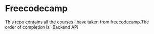 # Freecodecamp
This repo contains all the courses i have taken from freecodecamp.The order of completion is
-Backend API
